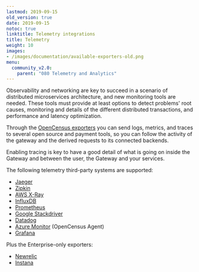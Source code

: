 ```yaml
---
lastmod: 2019-09-15
old_version: true
date: 2019-09-15
notoc: true
linktitle: Telemetry integrations
title: Telemetry
weight: 10
images:
- /images/documentation/available-exporters-old.png
menu:
  community_v2.0:
    parent: "080 Telemetry and Analytics"
---
```

Observability and networking are key to succeed in a scenario of distributed microservices architecture, and new monitoring tools are needed. These tools must provide at least options to detect problems' root causes, monitoring and details of the different distributed transactions, and performance and latency optimization.

Through the [OpenCensus exporters](/docs/v2.0/telemetry/opencensus/) you can send logs, metrics, and traces to several open source and payment tools, so you can follow the activity of the gateway and the derived requests to its connected backends.

Enabling tracing is key to have a good detail of what is going on inside the Gateway and between the user, the Gateway and your services.

The following telemetry third-party systems are supported:

- [Jaeger](/docs/v2.0/telemetry/jaeger/)
- [Zipkin](/docs/v2.0/telemetry/zipkin/)
- [AWS X-Ray](/docs/v2.0/telemetry/xray/)
- [InfluxDB](/docs/v2.0/telemetry/influxdb/)
- [Prometheus](/docs/v2.0/telemetry/prometheus/)
- [Google Stackdriver](/docs/v2.0/telemetry/stackdriver/)
- [Datadog](/docs/v2.0/telemetry/datadog/)
- [Azure Monitor](/docs/v2.0/telemetry/opencensus/) (OpenCensus Agent)
- [Grafana](/docs/v2.0/telemetry/grafana/)

Plus the Enterprise-only exporters:

- [Newrelic](/docs/enterprise/v2.0/telemetry/newrelic/)
- [Instana](/docs/enterprise/v2.0/telemetry/instana/)
